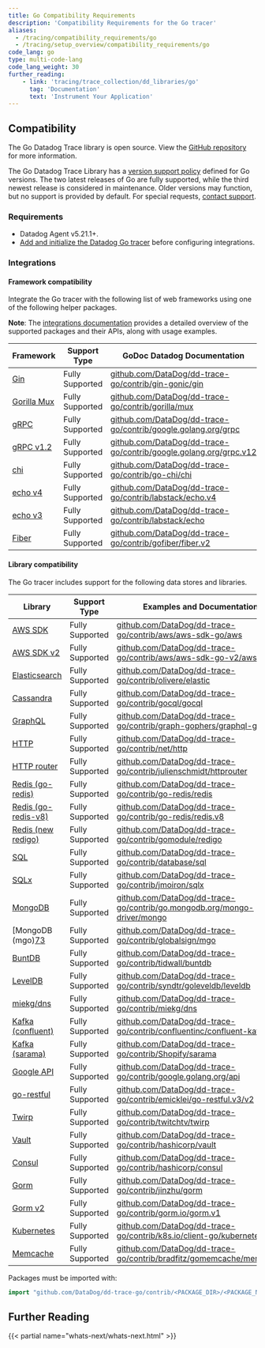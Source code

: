 ```yaml
---
title: Go Compatibility Requirements
description: 'Compatibility Requirements for the Go tracer'
aliases:
  - /tracing/compatibility_requirements/go
  - /tracing/setup_overview/compatibility_requirements/go
code_lang: go
type: multi-code-lang
code_lang_weight: 30
further_reading:
    - link: 'tracing/trace_collection/dd_libraries/go'
      tag: 'Documentation'
      text: 'Instrument Your Application'
---
```


## Compatibility

The Go Datadog Trace library is open source. View the [GitHub repository][1] for more information.

The Go Datadog Trace Library has a [version support policy][2] defined for Go versions. The two latest releases of Go are fully supported, while the third newest release is considered in maintenance. Older versions may function, but no support is provided by default. For special requests, [contact support][4]. 

### Requirements

- Datadog Agent v5.21.1+.
- [Add and initialize the Datadog Go tracer][77] before configuring integrations.

### Integrations

#### Framework compatibility

Integrate the Go tracer with the following list of web frameworks using one of the following helper packages.

**Note**: The [integrations documentation][5] provides a detailed overview of the supported packages and their APIs, along with usage examples.

| Framework         | Support Type    | GoDoc Datadog Documentation                                              |
|-------------------|-----------------|--------------------------------------------------------------------------|
| [Gin][6]          | Fully Supported | [github.com/DataDog/dd-trace-go/contrib/gin-gonic/gin][7]               |
| [Gorilla Mux][8] | Fully Supported | [github.com/DataDog/dd-trace-go/contrib/gorilla/mux][9]                |
| [gRPC][10]        | Fully Supported | [github.com/DataDog/dd-trace-go/contrib/google.golang.org/grpc][11]     |
| [gRPC v1.2][10]   | Fully Supported | [github.com/DataDog/dd-trace-go/contrib/google.golang.org/grpc.v12][12] |
| [chi][13]         | Fully Supported | [github.com/DataDog/dd-trace-go/contrib/go-chi/chi][14] |
| [echo v4][15]     | Fully Supported | [github.com/DataDog/dd-trace-go/contrib/labstack/echo.v4][16]           |
| [echo v3][15]     | Fully Supported | [github.com/DataDog/dd-trace-go/contrib/labstack/echo][17]              |
| [Fiber][18]     | Fully Supported | [github.com/DataDog/dd-trace-go/contrib/gofiber/fiber.v2][19]              |

#### Library compatibility

The Go tracer includes support for the following data stores and libraries.

| Library                 | Support Type    | Examples and Documentation                                                      |
|-------------------------|-----------------|---------------------------------------------------------------------------------|
| [AWS SDK][20]           | Fully Supported | [github.com/DataDog/dd-trace-go/contrib/aws/aws-sdk-go/aws][21]                |
| [AWS SDK v2][75]        | Fully Supported | [github.com/DataDog/dd-trace-go/contrib/aws/aws-sdk-go-v2/aws][76]                |
| [Elasticsearch][22]     | Fully Supported | [github.com/DataDog/dd-trace-go/contrib/olivere/elastic][23]                   |
| [Cassandra][24]         | Fully Supported | [github.com/DataDog/dd-trace-go/contrib/gocql/gocql][25]                       |
| [GraphQL][26]           | Fully Supported | [github.com/DataDog/dd-trace-go/contrib/graph-gophers/graphql-go][27]          |
| [HTTP][28]              | Fully Supported | [github.com/DataDog/dd-trace-go/contrib/net/http][29]                          |
| [HTTP router][30]       | Fully Supported | [github.com/DataDog/dd-trace-go/contrib/julienschmidt/httprouter][31]          |
| [Redis (go-redis)][32]  | Fully Supported | [github.com/DataDog/dd-trace-go/contrib/go-redis/redis][33]                    |
| [Redis (go-redis-v8)][34]| Fully Supported | [github.com/DataDog/dd-trace-go/contrib/go-redis/redis.v8][35]                |
| [Redis (new redigo)][38]| Fully Supported | [github.com/DataDog/dd-trace-go/contrib/gomodule/redigo][39]                   |
| [SQL][40]               | Fully Supported | [github.com/DataDog/dd-trace-go/contrib/database/sql][41]                      |
| [SQLx][42]              | Fully Supported | [github.com/DataDog/dd-trace-go/contrib/jmoiron/sqlx][43]                      |
| [MongoDB][44]           | Fully Supported | [github.com/DataDog/dd-trace-go/contrib/go.mongodb.org/mongo-driver/mongo][45] |
| [MongoDB (mgo)[73]      | Fully Supported | [github.com/DataDog/dd-trace-go/contrib/globalsign/mgo][46]                    |
| [BuntDB][47]            | Fully Supported | [github.com/DataDog/dd-trace-go/contrib/tidwall/buntdb][48]                    |
| [LevelDB][49]           | Fully Supported | [github.com/DataDog/dd-trace-go/contrib/syndtr/goleveldb/leveldb][50]          |
| [miekg/dns][51]         | Fully Supported | [github.com/DataDog/dd-trace-go/contrib/miekg/dns][52]                         |
| [Kafka (confluent)][53] | Fully Supported | [github.com/DataDog/dd-trace-go/contrib/confluentinc/confluent-kafka-go][54]   |
| [Kafka (sarama)][55]    | Fully Supported | [github.com/DataDog/dd-trace-go/contrib/Shopify/sarama][56]                    |
| [Google API][57]        | Fully Supported | [github.com/DataDog/dd-trace-go/contrib/google.golang.org/api][58]             |
| [go-restful][59]        | Fully Supported | [github.com/DataDog/dd-trace-go/contrib/emicklei/go-restful.v3/v2][60]               |
| [Twirp][61]             | Fully Supported | [github.com/DataDog/dd-trace-go/contrib/twitchtv/twirp][62]                    |
| [Vault][63]             | Fully Supported | [github.com/DataDog/dd-trace-go/contrib/hashicorp/vault][64]                   |
| [Consul][65]            | Fully Supported | [github.com/DataDog/dd-trace-go/contrib/hashicorp/consul][66]                  |
| [Gorm][67]              | Fully Supported | [github.com/DataDog/dd-trace-go/contrib/jinzhu/gorm][68]                       |
| [Gorm v2][69]           | Fully Supported | [github.com/DataDog/dd-trace-go/contrib/gorm.io/gorm.v1][70]                   |
| [Kubernetes][71]        | Fully Supported | [github.com/DataDog/dd-trace-go/contrib/k8s.io/client-go/kubernetes][72]       |
| [Memcache][73]          | Fully Supported | [github.com/DataDog/dd-trace-go/contrib/bradfitz/gomemcache/memcache][74]      |


Packages must be imported with:

```go
import "github.com/DataDog/dd-trace-go/contrib/<PACKAGE_DIR>/<PACKAGE_NAME>"
```

## Further Reading

{{< partial name="whats-next/whats-next.html" >}}

[1]: https://github.com/DataDog/dd-trace-go
[2]: https://github.com/DataDog/dd-trace-go?tab=readme-ov-file#go-support-policy
[4]: https://www.datadoghq.com/support/
[5]: https://pkg.go.dev/github.com/DataDog/dd-trace-go/contrib
[6]: https://gin-gonic.com
[7]: https://pkg.go.dev/github.com/DataDog/dd-trace-go/contrib/gin-gonic/gin
[8]: http://www.gorillatoolkit.org/pkg/mux
[9]: https://pkg.go.dev/github.com/DataDog/dd-trace-go/contrib/gorilla/mux
[10]: https://github.com/grpc/grpc-go
[11]: https://pkg.go.dev/github.com/DataDog/dd-trace-go/contrib/google.golang.org/grpc
[12]: https://pkg.go.dev/github.com/DataDog/dd-trace-go/contrib/google.golang.org/grpc.v12
[13]: https://github.com/go-chi/chi
[14]: https://pkg.go.dev/github.com/DataDog/dd-trace-go/contrib/go-chi/chi
[15]: https://github.com/labstack/echo
[16]: https://pkg.go.dev/github.com/DataDog/dd-trace-go/contrib/labstack/echo.v4
[17]: https://pkg.go.dev/github.com/DataDog/dd-trace-go/contrib/labstack/echo
[18]: https://github.com/gofiber/fiber
[19]: https://pkg.go.dev/github.com/DataDog/dd-trace-go/contrib/gofiber/fiber.v2
[20]: https://aws.amazon.com/sdk-for-go
[21]: https://pkg.go.dev/github.com/DataDog/dd-trace-go/contrib/aws/aws-sdk-go/aws
[22]: https://github.com/olivere/elastic
[23]: https://pkg.go.dev/github.com/DataDog/dd-trace-go/contrib/olivere/elastic
[24]: https://github.com/gocql/gocql
[25]: https://pkg.go.dev/github.com/DataDog/dd-trace-go/contrib/gocql/gocql
[26]: https://github.com/graph-gophers/graphql-go
[27]: https://pkg.go.dev/github.com/DataDog/dd-trace-go/contrib/graph-gophers/graphql-go
[28]: https://golang.org/pkg/net/http
[29]: https://pkg.go.dev/github.com/DataDog/dd-trace-go/contrib/net/http
[30]: https://github.com/julienschmidt/httprouter
[31]: https://pkg.go.dev/github.com/DataDog/dd-trace-go/contrib/julienschmidt/httprouter
[32]: https://github.com/go-redis/redis
[33]: https://pkg.go.dev/github.com/DataDog/dd-trace-go/contrib/go-redis/redis
[34]: https://github.com/go-redis/redis/v8
[35]: https://pkg.go.dev/github.com/DataDog/dd-trace-go/contrib/go-redis/redis.v8
[36]: https://github.com/garyburd/redigo
[38]: https://github.com/gomodule/redigo
[39]: https://pkg.go.dev/github.com/DataDog/dd-trace-go/contrib/gomodule/redigo
[40]: https://golang.org/pkg/database/sql
[41]: https://pkg.go.dev/github.com/DataDog/dd-trace-go/contrib/database/sql
[42]: https://github.com/jmoiron/sqlx
[43]: https://pkg.go.dev/github.com/DataDog/dd-trace-go/contrib/jmoiron/sqlx
[44]: https://github.com/mongodb/mongo-go-driver
[45]: https://pkg.go.dev/github.com/DataDog/dd-trace-go/contrib/go.mongodb.org/mongo-driver/mongo
[46]: https://pkg.go.dev/github.com/DataDog/dd-trace-go/contrib/globalsign/mgo
[47]: https://github.com/tidwall/buntdb
[48]: https://pkg.go.dev/github.com/DataDog/dd-trace-go/contrib/tidwall/buntdb
[49]: https://github.com/syndtr/goleveldb
[50]: https://pkg.go.dev/github.com/DataDog/dd-trace-go/contrib/syndtr/goleveldb/leveldb
[51]: https://github.com/miekg/dns
[52]: https://pkg.go.dev/github.com/DataDog/dd-trace-go/contrib/miekg/dns
[53]: https://github.com/confluentinc/confluent-kafka-go
[54]: https://pkg.go.dev/github.com/DataDog/dd-trace-go/contrib/confluentinc/confluent-kafka-go
[55]: https://github.com/Shopify/sarama
[56]: https://pkg.go.dev/github.com/DataDog/dd-trace-go/contrib/Shopify/sarama
[57]: https://github.com/googleapis/google-api-go-client
[58]: https://pkg.go.dev/github.com/DataDog/dd-trace-go/contrib/google.golang.org/api
[59]: https://github.com/emicklei/go-restful
[60]: https://pkg.go.dev/github.com/DataDog/dd-trace-go/contrib/emicklei/go-restful.v3/v2
[61]: https://github.com/twitchtv/twirp
[62]: https://pkg.go.dev/github.com/DataDog/dd-trace-go/contrib/twitchtv/twirp
[63]: https://github.com/hashicorp/vault
[64]: https://pkg.go.dev/github.com/DataDog/dd-trace-go/contrib/hashicorp/vault
[65]: https://github.com/hashicorp/consul
[66]: https://pkg.go.dev/github.com/DataDog/dd-trace-go/contrib/hashicorp/consul
[67]: https://github.com/jinzhu/gorm
[68]: https://pkg.go.dev/github.com/DataDog/dd-trace-go/contrib/jinzhu/gorm
[69]: https://gorm.io/
[70]: https://github.com/DataDog/dd-trace-go/contrib/gorm.io/gorm.v1
[71]: https://github.com/kubernetes/client-go
[72]: https://pkg.go.dev/github.com/DataDog/dd-trace-go/contrib/k8s.io/client-go/kubernetes
[73]: https://github.com/bradfitz/gomemcache/memcache
[74]: https://pkg.go.dev/github.com/DataDog/dd-trace-go/contrib/bradfitz/gomemcache/memcache
[75]: https://aws.github.io/aws-sdk-go-v2/docs/
[76]: https://pkg.go.dev/github.com/DataDog/dd-trace-go/contrib/aws/aws-sdk-go-v2/aws
[77]: /tracing/trace_collection/library_config/go/
